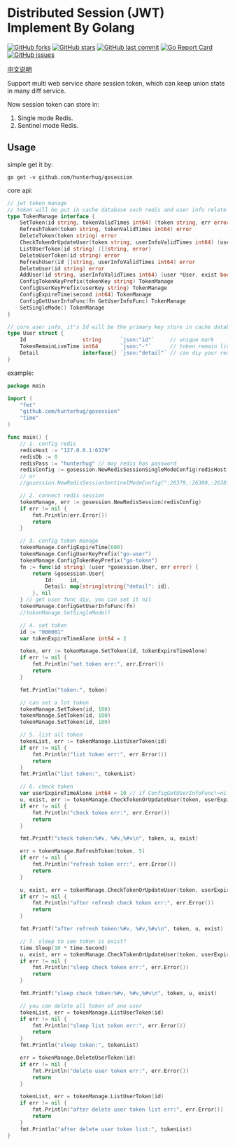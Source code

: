 # Distributed Session (JWT) Implement By Golang

[![GitHub forks](https://img.shields.io/github/forks/hunterhug/gosession.svg?style=social&label=Forks)](https://github.com/hunterhug/gosession/network)
[![GitHub stars](https://img.shields.io/github/stars/hunterhug/gosession.svg?style=social&label=Stars)](https://github.com/hunterhug/gosession/stargazers)
[![GitHub last commit](https://img.shields.io/github/last-commit/hunterhug/gosession.svg)](https://github.com/hunterhug/gosession)
[![Go Report Card](https://goreportcard.com/badge/github.com/hunterhug/gosession)](https://goreportcard.com/report/github.com/hunterhug/gosession)
[![GitHub issues](https://img.shields.io/github/issues/hunterhug/gosession.svg)](https://github.com/hunterhug/gosession/issues)

[中文说明](/README.md)

Support multi web service share session token, which can keep union state in many diff service.

Now session token can store in:

1. Single mode Redis.
2. Sentinel mode Redis.

## Usage

simple get it by:

```
go get -v github.com/hunterhug/gosession
```

core api:

```go
// jwt token manage
// token will be put in cache database such redis and user info relate with that token will cache too
type TokenManage interface {
	SetToken(id string, tokenValidTimes int64) (token string, err error)                               // Set token, expire after some second
	RefreshToken(token string, tokenValidTimes int64) error                                            // Refresh token，token expire will be again after some second
	DeleteToken(token string) error                                                                    // Delete token when you do action such logout
	CheckTokenOrUpdateUser(token string, userInfoValidTimes int64) (user *User, exist bool, err error) // Check the token, when cache database exist return user info directly, others hit the persistent database and save newest user in cache database then return. such redis check, not check load from mysql.
	ListUserToken(id string) ([]string, error)                                                         // List all token of one user
	DeleteUserToken(id string) error                                                                   // Delete all token of this user
	RefreshUser(id []string, userInfoValidTimes int64) error                                           // Refresh cache of user info batch
	DeleteUser(id string) error                                                                        // Delete user info in cache
	AddUser(id string, userInfoValidTimes int64) (user *User, exist bool, err error)                   // Add the user info to cache，expire after some second
	ConfigTokenKeyPrefix(tokenKey string) TokenManage                                                  // Config chain, just cache key prefix
	ConfigUserKeyPrefix(userKey string) TokenManage                                                    // Config chain, just cache key prefix
	ConfigExpireTime(second int64) TokenManage                                                         // Config chain, token expire after second
	ConfigGetUserInfoFunc(fn GetUserInfoFunc) TokenManage                                              // Config chain, when cache not found user info, will load from this func
	SetSingleMode() TokenManage                                                                        // Can set single mode, before one new token gen, will destroy other token
}

// core user info, it's Id will be the primary key store in cache database such redis
type User struct {
	Id                  string      `json:"id"`     // unique mark
	TokenRemainLiveTime int64       `json:"-"`      // token remain live time in cache
	Detail              interface{} `json:"detail"` // can diy your real user info by config ConfigGetUserInfoFunc()
}
```

example:

```go
package main

import (
	"fmt"
	"github.com/hunterhug/gosession"
	"time"
)

func main() {
	// 1. config redis
	redisHost := "127.0.0.1:6379"
	redisDb := 0
	redisPass := "hunterhug" // may redis has password
	redisConfig := gosession.NewRedisSessionSingleModeConfig(redisHost, redisDb, redisPass)
	// or
	//gosession.NewRedisSessionSentinelModeConfig(":26379,:26380,:26381",0,"mymaster")

	// 2. connect redis session
	tokenManage, err := gosession.NewRedisSession(redisConfig)
	if err != nil {
		fmt.Println(err.Error())
		return
	}

	// 3. config token manage
	tokenManage.ConfigExpireTime(600)
	tokenManage.ConfigUserKeyPrefix("go-user")
	tokenManage.ConfigTokenKeyPrefix("go-token")
	fn := func(id string) (user *gosession.User, err error) {
		return &gosession.User{
			Id:     id,
			Detail: map[string]string{"detail": id},
		}, nil
	} // get user func diy, you can set it nil
	tokenManage.ConfigGetUserInfoFunc(fn)
	//tokenManage.SetSingleMode()

	// 4. set token
	id := "000001"
	var tokenExpireTimeAlone int64 = 2

	token, err := tokenManage.SetToken(id, tokenExpireTimeAlone)
	if err != nil {
		fmt.Println("set token err:", err.Error())
		return
	}

	fmt.Println("token:", token)

	// can set a lot token
	tokenManage.SetToken(id, 100)
	tokenManage.SetToken(id, 100)
	tokenManage.SetToken(id, 100)

	// 5. list all token
	tokenList, err := tokenManage.ListUserToken(id)
	if err != nil {
		fmt.Println("list token err:", err.Error())
		return
	}
	fmt.Println("list token:", tokenList)

	// 6. check token
	var userExpireTimeAlone int64 = 10 // if ConfigGetUserInfoFunc!=nil, will load user info from func if not exist in redis cache
	u, exist, err := tokenManage.CheckTokenOrUpdateUser(token, userExpireTimeAlone)
	if err != nil {
		fmt.Println("check token err:", err.Error())
		return
	}

	fmt.Printf("check token:%#v, %#v,%#v\n", token, u, exist)

	err = tokenManage.RefreshToken(token, 5)
	if err != nil {
		fmt.Println("refresh token err:", err.Error())
		return
	}

	u, exist, err = tokenManage.CheckTokenOrUpdateUser(token, userExpireTimeAlone)
	if err != nil {
		fmt.Println("after refresh check token err:", err.Error())
		return
	}

	fmt.Printf("after refresh token:%#v, %#v,%#v\n", token, u, exist)

	// 7. sleep to see token is exist?
	time.Sleep(10 * time.Second)
	u, exist, err = tokenManage.CheckTokenOrUpdateUser(token, userExpireTimeAlone)
	if err != nil {
		fmt.Println("sleep check token err:", err.Error())
		return
	}

	fmt.Printf("sleep check token:%#v, %#v,%#v\n", token, u, exist)

	// you can delete all token of one user
	tokenList, err = tokenManage.ListUserToken(id)
	if err != nil {
		fmt.Println("sleep list token err:", err.Error())
		return
	}
	fmt.Println("sleep token:", tokenList)

	err = tokenManage.DeleteUserToken(id)
	if err != nil {
		fmt.Println("delete user token err:", err.Error())
		return
	}

	tokenList, err = tokenManage.ListUserToken(id)
	if err != nil {
		fmt.Println("after delete user token list err:", err.Error())
		return
	}
	fmt.Println("after delete user token list:", tokenList)
}
```